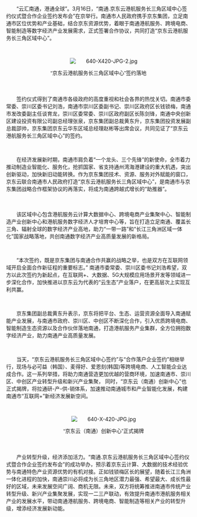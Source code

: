 <p style="text-indent: 2em;">“云汇南通，港通全球”。3月16日，“南通.京东云港航服务长三角区域中心签约仪式暨合作企业签约发布会”在京举行。南通市人民政府携手京东集团，立足南通市区位优势和产业基础，结合京东资源优势，着眼于南通港航服务、跨境电商、智能制造等数字经济产业发展需求，正式签署合作协议，共同打造“京东云港航服务长三角区域中心”。</p>
<p style="text-indent: 2em;"><br/></p>
<p style="text-indent: 2em; text-align: center;"><img src="//img1.jcloudcs.com/cms/50f03db6-3b33-41d8-acd9-1c0fa3352a9c20190318184643.jpg" title="" alt="640-X420-JPG-2.jpg"/></p>
<p style="text-align:center;line-height:150%"><span style="line-height: 150%; font-family: arial, helvetica, sans-serif;">“京东云港航服务长三角区域中心”签约落地</span></p>
<p style="line-height: 150%;"><span style="line-height: 150%; font-family: arial, helvetica, sans-serif;"><br/></span></p>
<p style="text-indent: 2em;">签约仪式得到了南通市各级政府的高度重视和社会各界的热忱关切。南通市委常委、崇川区委书记刘浩，南通市崇川区委副书记、崇川区政府区长钱锁梅，南通市发改委副主任谈育龙，崇川区委常委、崇川区政府副区长陈剑锋，南通中央创新区建设投资有限公司副总经理张泉，京东集团副总裁黄东升，京东集团投资发展副总裁邵帅，京东集团京东云华东区域总经理赵彬等出席会议，共同见证了“京东云港航服务长三角区域中心”的签约。</p>
<p style="text-indent: 2em;"><br/></p>
<p style="text-indent: 2em;"><span style="text-indent: 2em;">在经济发展新时期，南通市肩负着“一个龙头、三个先锋”的新使命，全市着力推动制造业智能化、服务化，抢抓国家、省支持通州湾海港建设的重大机遇，突出创新驱动，加快新旧动能转换。作为京东集团技术、资源、服务对外赋能的窗口，京东云联合南通市人民政府打造“京东云港航服务长三角区域中心”，是南通市与京东集团战略合作框架协议的再落实，将成为南通跨越式增长的“助推器”。</span><br/></p>
<p style="text-indent: 2em;"><span style="font-family: 微软雅黑, sans-serif; line-height: 150%; text-indent: 28px;"><br/></span></p>
<p style="text-indent: 2em;">该区域中心包含港航服务云计算大数据中心、跨境电商产业集聚中心、智能制造产业创新中心和港航服务数字经济人才培育中心等，旨在打造立足南通、覆盖长三角、辐射全球的数字经济产业高地，助力“一带一路”和“长江三角洲区域一体化”国家战略落地，共创南通数字经济产业高质量发展的新格局。<br/></p>
<p style="text-indent: 2em;"><br/></p>
<p style="text-indent: 2em;">“本次签约，既是京东集团与南通合作共赢的战略之举，也是双方在互联网领域开启全面合作新征程的重要标志。” 南通市委常委、崇川区委书记刘浩希望，双方以此次签约为新起点，在互联网+、大数据、5G大规模应用场景开发等领域进一步深化合作，加快推进以京东云为代表的“云生态”产业落户，在更高层次上实现互利共赢。</p>
<p style="text-indent: 2em;"><br/></p>
<p style="text-indent: 2em;">京东集团副总裁黄东升表示，京东将把平台、生态、运营资源全面导入南通赋能产业发展，与南通市政府、崇川区、中创区不断深化合作，引入优质跨境电商、智能制造生态资源以及合作伙伴落地南通，打造港航服务产业集群，全方位拥抱数字经济产业，助力南通产业高质量发展。</p>
<p style="text-indent: 2em;"><span style="text-indent: 2em;"></span><br/></p>
<p style="text-indent: 2em;">当天，“京东云港航服务长三角区域中心签约”与“合作落户企业签约”相继举行，现场与必可益（韩国）、麦得好、爱恩刻(韩国)等跨境电商、人工智能企业达成合作。这一系列举措，将助力南通营造更加优越的营商环境，加速南通市、崇川区、中创区产业转型升级和新兴产业集聚， 同时，“京东云（南通）创新中心”也正式揭牌，将拉通研-产-供-销体系，加速推动南通城市和产业智能化发展，构建南通市“互联网+”新经济发展新空间。</p>
<p style="text-indent: 2em;"><br/></p>
<p style="text-indent: 2em; text-align: center;"><img src="//img1.jcloudcs.com/cms/6e9c1f9c-c5f0-4d40-accb-c11fa833b83720190318185503.jpg" title="" alt="640-X-420-JPG.jpg"/></p>
<p style="text-align:center;text-indent:28px;line-height:150%"><span style="line-height: 150%; font-family: arial, helvetica, sans-serif;">“京东云（南通）创新中心”正式揭牌</span></p>
<p style="text-indent: 28px; line-height: 150%;"><span style="line-height: 150%; font-family: arial, helvetica, sans-serif;"><br/></span></p>
<p style="text-indent: 28px; line-height: 150%;"><span style="line-height: 150%; font-family: arial, helvetica, sans-serif;"></span></p>
<p style="text-indent: 2em;">产业转型升级，经济添加活力。“南通.京东云港航服务长三角区域中心签约仪式暨合作企业签约发布会”的成功举办，预示着京东云计算、大数据的技术经验优势与南通特色产业资源优势的有机对接。正如钱锁梅区长的展望，随着长江三角洲一体化进程的加快，南通崇川必将成为长三角地区潜力最强、希望最大、成长性最好的区域，未来发展空间广阔、商机无限。未来，双方将统筹推进南通市传统产业转型升级、新兴产业集聚发展，实现一二三产联动，有效提升南通市港航服务相关产业的发展水平，带动南通港航服务、跨境电商、智能制造等相关产业的转型升级，增添经济发展新动能。</p>
<p style="text-indent: 28px; line-height: 150%;"><span style="line-height: 150%; font-family: arial, helvetica, sans-serif;"></span></p>
